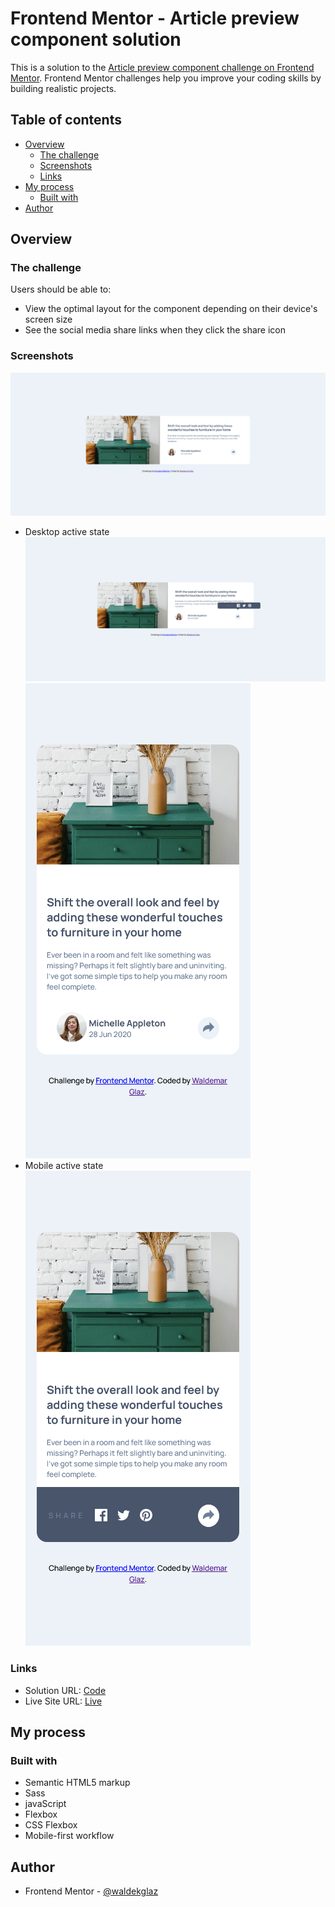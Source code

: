 # Frontend Mentor - Article preview component solution

This is a solution to the [Article preview component challenge on Frontend Mentor](https://www.frontendmentor.io/challenges/article-preview-component-dYBN_pYFT). Frontend Mentor challenges help you improve your coding skills by building realistic projects.

## Table of contents

- [Overview](#overview)
  - [The challenge](#the-challenge)
  - [Screenshots](#screenshot)
  - [Links](#links)
- [My process](#my-process)
  - [Built with](#built-with)
- [Author](#author)

## Overview

### The challenge

Users should be able to:

- View the optimal layout for the component depending on their device's screen size
- See the social media share links when they click the share icon

### Screenshots

![](./images/Desktop.png)

- Desktop active state
  ![](./images/Desktop_active.png)
  ![](./images/Mobile.png)
- Mobile active state
  ![](./images/Mobile_active.png)

### Links

- Solution URL: [Code](https://github.com/waldekglaz/Article-Preview-Component)
- Live Site URL: [Live](https://waldekglaz.github.io/Article-Preview-Component/)

## My process

### Built with

- Semantic HTML5 markup
- Sass
- javaScript
- Flexbox
- CSS Flexbox
- Mobile-first workflow

## Author

- Frontend Mentor - [@waldekglaz](https://www.frontendmentor.io/profile/waldekglaz)
